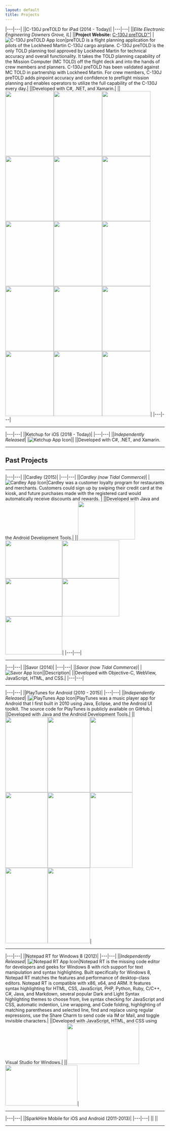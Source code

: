 ```yaml
---
layout: default
title: Projects
---
```



|---|---|
||C-130J preTOLD for iPad (2014 - Today)|
|---|---|
||_Elite Electronic Engineering Downers Grove, IL_|
||__Project Website:__ [C-130J preTOLD™](https://www.elitetest.com/engineering-services/aviation-software-services/c-130-pretold)|
|![C-130J preTOLD App Icon](/assets/images/projects/pretold/pretold-app-icon-96.png)|preTOLD is a flight planning application for pilots of the Lockheed Martin C-130J cargo airplane. C-130J preTOLD is the only TOLD planning tool approved by Lockheed Martin for technical accuracy and overall functionality. It takes the TOLD planning capability of the Mission Computer (MC TOLD) off the flight deck and into the hands of crew members and planners. C-130J preTOLD has been validated against MC TOLD in partnership with Lockheed Martin. For crew members, C-130J preTOLD adds pinpoint accuracy and confidence to preflight mission planning and enables operators to utilize the full capability of the C-130J every day.|
||Developed with C#, .NET, and Xamarin.|
||<img src="/assets/images/projects/pretold/screenshot-port-1.png" alt="" class="img-thumbnail" style="width: 153px; height:205px;"><img src="/assets/images/projects/pretold/screenshot-port-1.png" alt="" class="img-thumbnail" style="width: 153px; height:205px;"><img src="/assets/images/projects/pretold/screenshot-port-1.png" alt="" class="img-thumbnail" style="width: 153px; height:205px;"><img src="/assets/images/projects/pretold/screenshot-port-1.png" alt="" class="img-thumbnail" style="width: 153px; height:205px;"><img src="/assets/images/projects/pretold/screenshot-port-1.png" alt="" class="img-thumbnail" style="width: 153px; height:205px;"><img src="/assets/images/projects/pretold/screenshot-port-1.png" alt="" class="img-thumbnail" style="width: 153px; height:205px;"><img src="/assets/images/projects/pretold/screenshot-port-1.png" alt="" class="img-thumbnail" style="width: 153px; height:205px;"><img src="/assets/images/projects/pretold/screenshot-port-1.png" alt="" class="img-thumbnail" style="width: 153px; height:205px;"><img src="/assets/images/projects/pretold/screenshot-port-1.png" alt="" class="img-thumbnail" style="width: 153px; height:205px;"><img src="/assets/images/projects/pretold/screenshot-port-1.png" alt="" class="img-thumbnail" style="width: 153px; height:205px;"><img src="/assets/images/projects/pretold/screenshot-port-1.png" alt="" class="img-thumbnail" style="width: 153px; height:205px;"><img src="/assets/images/projects/pretold/screenshot-port-1.png" alt="" class="img-thumbnail" style="width: 153px; height:205px;"><img src="/assets/images/projects/pretold/screenshot-port-1.png" alt="" class="img-thumbnail" style="width: 153px; height:205px;"><img src="/assets/images/projects/pretold/screenshot-port-1.png" alt="" class="img-thumbnail" style="width: 153px; height:205px;"><img src="/assets/images/projects/pretold/screenshot-port-1.png" alt="" class="img-thumbnail" style="width: 153px; height:205px;">|
|---|---|

---

|---|---|
||Ketchup for iOS (2018 - Today)|
|---|---|
||_Independently Released_|
|![Ketchup App Icon](/assets/images/projects/ketchup/ketchup-app-icon-96.png)||
||Developed with C#, .NET, and Xamarin.

---

## Past Projects

---

|---|---|
||Cardley (2015)|
|---|---|
||_Cardley (now Tidal Commerce)_|
|![Cardley App Icon](/assets/images/projects/cardley/cardley-app-icon-96.png)|Cardley was a customer loyalty program for restaurants and merchants. Customers could sign up by swiping their credit card at the kiosk, and future purchases made with the registered card would automatically receive discounts and rewards. |
||Developed with Java and the Android Development Tools.|
||<img src="/assets/images/projects/cardley/cardley-screenshot-1.png" alt="" class="img-thumbnail" style="width: 180px; height:120px;"><img src="/assets/images/projects/cardley/cardley-screenshot-2.png" alt="" class="img-thumbnail" style="width: 180px; height:120px;"><img src="/assets/images/projects/cardley/cardley-screenshot-3.png" alt="" class="img-thumbnail" style="width: 180px; height:120px;"><img src="/assets/images/projects/cardley/cardley-screenshot-4.png" alt="" class="img-thumbnail" style="width: 180px; height:120px;"><img src="/assets/images/projects/cardley/cardley-screenshot-5.png" alt="" class="img-thumbnail" style="width: 180px; height:120px;"><img src="/assets/images/projects/cardley/cardley-screenshot-6.png" alt="" class="img-thumbnail" style="width: 180px; height:120px;">|
|---|---|

---

|---|---|
||Savor (2014)|
|---|---|
||_Savor (now Tidal Commerce)_|
|![Savor App Icon](/assets/images/projects/savor-app-icon-96.png)||Description|
||Developed with Objective-C, WebView, JavaScript, HTML, and CSS.|
|---|---|

---

|---|---|
||PlayTunes for Android (2010 - 2015)|
|---|---|
||_Independently Released_|
|![PlayTunes App Icon](/assets/images/projects/playtunes/playtunes3-app-icon-96.png)|PlayTunes was a music player app for Android that I first built in 2010 using Java, Eclipse, and the Android UI toolkit. The source code for PlayTunes is publicly available on GitHub.|
||Developed with Java and the Android Development Tools.|
||<img src="/assets/images/projects/playtunes/screenshot-1.png" alt="" class="img-thumbnail" style="width: 134px; height:238px;"><img src="/assets/images/projects/playtunes/screenshot-2.png" alt="" class="img-thumbnail" style="width: 134px; height:238px;"><img src="/assets/images/projects/playtunes/screenshot-3.png" alt="" class="img-thumbnail" style="width: 134px; height:238px;"><img src="/assets/images/projects/playtunes/screenshot-4.png" alt="" class="img-thumbnail" style="width: 134px; height:238px;"><img src="/assets/images/projects/playtunes/screenshot-5.png" alt="" class="img-thumbnail" style="width: 134px; height:238px;"><img src="/assets/images/projects/playtunes/screenshot-6.png" alt="" class="img-thumbnail" style="width: 134px; height:238px;"><img src="/assets/images/projects/playtunes/screenshot-7.png" alt="" class="img-thumbnail" style="width: 134px; height:238px;"><img src="/assets/images/projects/playtunes/screenshot-8.png" alt="" class="img-thumbnail" style="width: 134px; height:238px;">|

---

|---|---|
||Notepad RT for Windows 8 (2012)|
|---|---|
||_Independently Released_|
|![Notepad RT App Icon](/assets/images/projects/notepadrt/notepadrt-app-icon-96.png)|Notepad RT is the missing code editor for developers and geeks for Windows 8 with rich support for text manipulation and syntax highlighting. Built specifically for Windows 8, Notepad RT matches the features and performance of desktop-class editors. Notepad RT is compatible with x86, x64, and ARM. It features syntax highlighting for HTML, CSS, JavaScript, PHP, Python, Ruby, C/C++, C#, Java, and Markdown, several popular Dark and Light Syntax highlighting themes to choose from, live syntax checking for JavaScript and CSS, automatic indention, Line wrapping, and Code folding, highlighting of matching parentheses and selected line, find and replace using regular expressions, use the Share Charm to send code via IM or Mail, and toggle invisible characters.|
||Developed with JavaScript, HTML, and CSS using Visual Studio for Windows.|
||<img src="/assets/images/projects/notepadrt/notepadrt-screenshot1.jpg" alt="" class="img-thumbnail" style="width: 228px; height: 128px;"><img src="/assets/images/projects/notepadrt/notepadrt-screenshot2.jpg" alt="" class="img-thumbnail" style="width: 228px; height: 128px;">|

---

|---|---|
||SparkHire Mobile for iOS and Android (2011-2013)|
|---|---|
||
||

---

